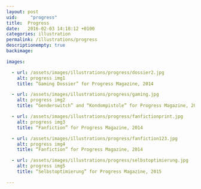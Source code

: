 ```yaml
---
layout: post
uid:     "progress"
title:  Progress
date:   2016-02-03 14:18:12 +0100
categories: illustration
permalink: /illustrations/progress
descriptionempty: true
backimage: 

images:

  - url: /assets/images/illustrations/progress/dossier2.jpg
    alt: progress img1
    title: “Gaming Dossier” for Progress Magazine, 2014

  - url: /assets/images/illustrations/progress/gaming.jpg
    alt: progress img2
    title: “Genderswitch” and “Kondompistole” for Progress Magazine, 2014

  - url: /assets/images/illustrations/progress/fanfictionprint.jpg
    alt: progress img3
    title: “Fanfiction” for Progress Magazine, 2014

  - url: /assets/images/illustrations/progress/fanfiction123.jpg
    alt: progress img4
    title: “Fanfiction” for Progress Magazine, 2014

  - url: /assets/images/illustrations/progress/selbstoptimierung.jpg
    alt: progress img5
    title: “Selbstoptimierung” for Progress Magazine, 2015

---
```


